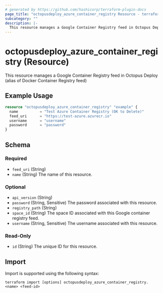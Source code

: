 ```yaml
---
# generated by https://github.com/hashicorp/terraform-plugin-docs
page_title: "octopusdeploy_azure_container_registry Resource - terraform-provider-octopusdeploy"
subcategory: ""
description: |-
  This resource manages a Google Container Registry feed in Octopus Deploy (alias of Docker Container Registry feed)
---
```


# octopusdeploy_azure_container_registry (Resource)

This resource manages a Google Container Registry feed in Octopus Deploy (alias of Docker Container Registry feed)

## Example Usage

```terraform
resource "octopusdeploy_azure_container_registry" "example" {
  name          = "Test Azure Container Registry (OK to Delete)"
  feed_uri      = "https://test-azure.azurecr.io"
  username      = "username"
  password      = "password"
}
```

<!-- schema generated by tfplugindocs -->
## Schema

### Required

- `feed_uri` (String)
- `name` (String) The name of this resource.

### Optional

- `api_version` (String)
- `password` (String, Sensitive) The password associated with this resource.
- `registry_path` (String)
- `space_id` (String) The space ID associated with this Google container registry feed.
- `username` (String, Sensitive) The username associated with this resource.

### Read-Only

- `id` (String) The unique ID for this resource.

## Import

Import is supported using the following syntax:

```shell
terraform import [options] octopusdeploy_azure_container_registry.<name> <feed-id>
```
